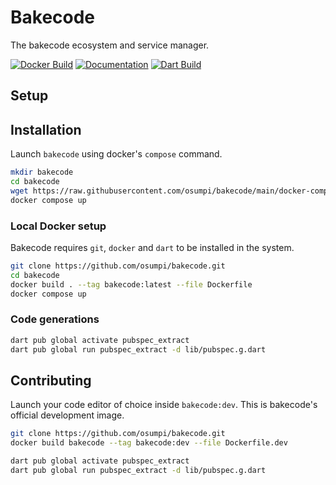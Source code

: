 # Bakecode

The bakecode ecosystem and service manager.

[![Docker Build](https://github.com/osumpi/bakecode/actions/workflows/docker-image.yml/badge.svg)](https://github.com/osumpi/bakecode/actions/workflows/docker-image.yml)
[![Documentation](https://github.com/osumpi/bakecode/actions/workflows/generate_docs.yaml/badge.svg)](https://github.com/osumpi/bakecode/actions/workflows/generate_docs.yaml)
[![Dart Build](https://github.com/osumpi/bakecode/actions/workflows/dart.yml/badge.svg)](https://github.com/osumpi/bakecode/actions/workflows/dart.yml)

## Setup

## Installation

Launch `bakecode` using docker's `compose` command.

```bash
mkdir bakecode
cd bakecode
wget https://raw.githubusercontent.com/osumpi/bakecode/main/docker-compose.yaml
docker compose up
```

### Local Docker setup

Bakecode requires `git`, `docker` and `dart` to be installed in the system.

```bash
git clone https://github.com/osumpi/bakecode.git
cd bakecode
docker build . --tag bakecode:latest --file Dockerfile
docker compose up
```

### Code generations

```sh
dart pub global activate pubspec_extract
dart pub global run pubspec_extract -d lib/pubspec.g.dart
```

## Contributing

Launch your code editor of choice inside `bakecode:dev`. This is bakecode's
official development image.

```bash
git clone https://github.com/osumpi/bakecode.git
docker build bakecode --tag bakecode:dev --file Dockerfile.dev
```

```sh
dart pub global activate pubspec_extract
dart pub global run pubspec_extract -d lib/pubspec.g.dart
```
